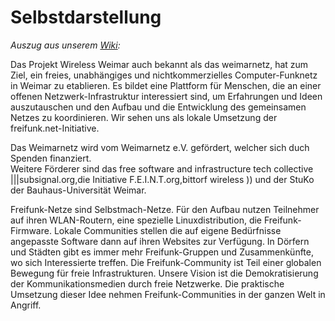 <h1>Selbstdarstellung</h1>
<i>Auszug aus unserem <a href="http://wireless.subsignal.org/index.php?title=Selbstdarstellung" target="_blank" >Wiki</a>:</i><br>
<p>Das Projekt Wireless Weimar auch bekannt als das weimarnetz, hat zum Ziel, ein freies,
unabhängiges und nichtkommerzielles Computer-Funknetz
in Weimar zu etablieren. Es bildet eine Plattform für Menschen,
die an einer offenen Netzwerk-Infrastruktur interessiert sind,
um Erfahrungen und Ideen auszutauschen und den Aufbau und
die Entwicklung des gemeinsamen Netzes zu koordinieren.
Wir sehen uns als lokale Umsetzung der freifunk.net-Initiative.</p>
<p>Das Weimarnetz wird vom Weimarnetz e.V. gefördert, welcher sich duch Spenden finanziert.<br>
Weitere Förderer sind das free software and infrastructure tech collective |||subsignal.org,die Initiative
F.E.I.N.T.org,bittorf wireless )) und der StuKo der Bauhaus-Universität Weimar.</p>
<p>Freifunk-Netze sind Selbstmach-Netze. Für den Aufbau nutzen Teilnehmer auf ihren WLAN-Routern, eine spezielle Linuxdistribution, die Freifunk-Firmware. Lokale Communities stellen die auf eigene Bedürfnisse angepasste Software dann auf ihren Websites zur Verfügung. In Dörfern und Städten gibt es immer mehr Freifunk-Gruppen und Zusammenkünfte, wo sich Interessierte treffen. Die Freifunk-Community ist Teil einer globalen Bewegung für freie Infrastrukturen. Unsere Vision ist die Demokratisierung der Kommunikationsmedien durch freie Netzwerke. Die praktische Umsetzung dieser Idee nehmen Freifunk-Communities in der ganzen Welt in Angriff.</p>